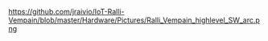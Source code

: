 


https://github.com/jraivio/IoT-Ralli-Vempain/blob/master/Hardware/Pictures/Ralli_Vempain_highlevel_SW_arc.png

